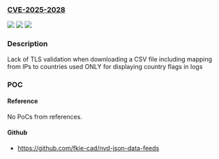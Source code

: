### [CVE-2025-2028](https://cve.mitre.org/cgi-bin/cvename.cgi?name=CVE-2025-2028)
![](https://img.shields.io/static/v1?label=Product&message=Check%20Point%20Management%20Log%20Server&color=blue)
![](https://img.shields.io/static/v1?label=Version&message=versions%20R81.10%2C%20R81.20%2C%20R82%20&color=brightgreen)
![](https://img.shields.io/static/v1?label=Vulnerability&message=CWE-295%3A%20Improper%20Certificate%20Validation.&color=brightgreen)

### Description

Lack of TLS validation when downloading a CSV file including mapping from IPs to countries used ONLY for displaying country flags in logs

### POC

#### Reference
No PoCs from references.

#### Github
- https://github.com/fkie-cad/nvd-json-data-feeds

